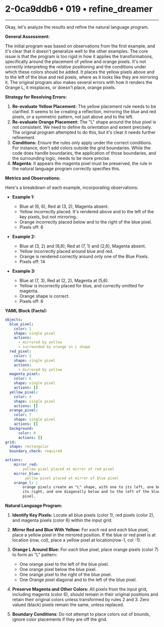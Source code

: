 # 2-0ca9ddb6 • 019 • refine_dreamer

---
Okay, let's analyze the results and refine the natural language program.

**General Assessment:**

The initial program was based on observations from the first example, and it's clear that it doesn't generalize well to the other examples. The core issue is that the program is too rigid in how it applies the transformations, specifically around the placement of yellow and orange pixels. It's not correctly interpreting the *relative* positioning and the conditions under which these colors should be added. It places the yellow pixels above and to the left of the blue and red pixels, where as it looks like they are mirroring it. The original program also makes several errors with how it renders the Orange L, it misplaces, or doesn't place, orange pixels.

**Strategy for Resolving Errors:**

1.  **Re-evaluate Yellow Placement:** The yellow placement rule needs to be clarified. It seems to be creating a reflection, mirroring the blue and red pixels, or a symmetric pattern, not just above and to the left.
2.  **Re-evaluate Orange Placement:** The "L" shape around the blue pixel is not consistent. We need to define its orientation and extent precisely. The original program attempted to do this, but it's clear it needs further refinement.
3.  **Conditions:** Ensure the rules only apply under the correct conditions. For instance, don't add colors outside the grid boundaries. While the code does handle boundaries, the application of those boundaries, and the surrounding logic, needs to be more precise.
4. **Magenta**: It appears the magenta pixel must be preserved, the rule in the natural language program correctly specifies this.

**Metrics and Observations:**

Here's a breakdown of each example, incorporating observations:

*   **Example 1:**
    *   Blue at (6, 6), Red at (3, 2), Magenta absent.
    *   Yellow incorrectly placed. It's rendered above and to the left of the key pixels, but not mirroring.
    *  Orange incorrectly placed below and to the right of the blue pixel.
    *   Pixels off: 6

*   **Example 2:**
    *   Blue at (3, 2) and (6,6), Red at (7, 1) and (2,6), Magenta absent.
    *   Yellow incorrectly placed around blue and red.
    *   Orange is rendered correctly around only one of the Blue Pixels.
    *   Pixels off: 14

*   **Example 3:**
    *   Blue at (7, 3), Red at (2, 2), Magenta at (5,6).
    *  Yellow is incorrectly placed for blue, and correctly omitted for magenta.
    *  Orange shape is correct.
    *   Pixels off: 6

**YAML Block (Facts):**

```yaml
objects:
  blue_pixel:
    color: 1
    shape: single pixel
    actions:
      - mirrored by yellow
      - surrounded by orange in L shape
  red_pixel:
    color: 2
    shape: single pixel
    actions:
      - mirrored by yellow
  magenta_pixel:
    color: 6
    shape: single pixel
    actions: []
  yellow_pixel:
    color: 4
    shape: single pixel
    actions: []
  orange_pixel:
    color: 7
    shape: single pixel
    actions: []
  background:
      color: 0
      actions: []
grid:
  shape: rectangular
  boundary_check: required

actions:
    mirror_red:
        yellow pixel placed at mirror of red pixel
    mirror_blue:
         yellow pixel placed at mirror of blue pixel
    orange_l: |
        orange pixels create an "L" shape, with one to its left, one below, one to
        its right, and one diagonally below and to the left of the blue
        pixel.
```

**Natural Language Program:**

1.  **Identify Key Pixels:** Locate all blue pixels (color 1), red pixels (color 2), and magenta pixels (color 6) within the input grid.

2. **Mirror Red and Blue With Yellow:** For *each* red and *each* blue pixel, place a yellow pixel in the mirrored position. If the blue or red pixel is at location (row, col), place a yellow pixel at location(row-1, col -1).

3. **Orange L Around Blue:** For *each* blue pixel, place orange pixels (color 7) to form an "L" pattern:
   *   One orange pixel to the left of the blue pixel.
   *   One orange pixel below the blue pixel.
   *   One orange pixel to the right of the blue pixel.
   *  One Orange pixel diagonal and to the left of the blue pixel.

4.  **Preserve Magenta and Other Colors:** All pixels from the input grid, including magenta (color 6), should remain in their original positions and retain their original colors unless transformed by rules 2 and 3. Zero valued (black) pixels remain the same, unless replaced.

5. **Boundary Conditions**: Do not attempt to place colors out of bounds, ignore color placements if they are off the grid.

